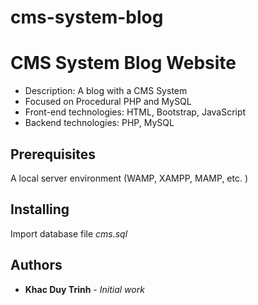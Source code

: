 # cms-system-blog

# CMS System Blog Website

*	Description: A blog with a CMS System
*	Focused on Procedural PHP and MySQL
*	Front-end technologies: HTML, Bootstrap, JavaScript
*	Backend technologies: PHP, MySQL


## Prerequisites

A local server environment (WAMP, XAMPP, MAMP, etc. )

## Installing

Import database file *cms.sql*

## Authors

* **Khac Duy Trinh** - *Initial work*
